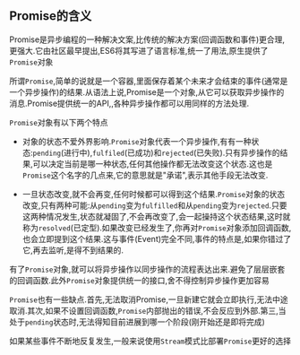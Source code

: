## Promise的含义

Promise是异步编程的一种解决文案,比传统的解决方案(回调函数和事件)更合理,更强大.它由社区最早提出,ES6将其写进了语言标准,统一了用法,原生提供了`Promise`对象

所谓`Promise`,简单的说就是一个容器,里面保存着某个未来才会结束的事件(通常是一个异步操作)的结果.从语法上说,Promise是一个对象,从它可以获取异步操作的消息.Promise提供统一的API,,各种异步操作都可以用同样的方法处理.

`Promise`对象有以下两个特点
- 对象的状态不爱外界影响.`Promise`对象代表一个异步操作,有有一种状态:`pending`(进行中),`fulfiled`(已成功)和`rejected`(已失败).只有异步操作的结果,可以决定当前是哪一种状态,任何其他操作都无法改变这个状态.这也是`Promise`这个名字的几点来,它的意思就是"承诺",表示其他手段无法改变.

- 一旦状态改变,就不会再变,任何时候都可以得到这个结果.`Promise`对象的状态改变,只有两种可能:从`pending`变为`fulfilled`和从`pending`变为`rejected`.只要这两种情况发生,状态就凝固了,不会再改变了,会一起操持这个状态结果,这时就称为`resolved`(已定型).如果改变已经发生了,你再对`Promise`对象添加回调函数,也会立即提到这个结果.这与事件(Event)完全不同,事件的特点是,如果你错过了它,再去监听,是得不到结果的.

有了`Promise`对象,就可以将异步操作以同步操作的流程表达出来.避免了层层嵌套的回调函数.此外`Promise`对象提供统一的接口,舍不得控制异步操作更加容易

`Promise`也有一些缺点.首先,无法取消Promise,一旦新建它就会立即执行,无法中途取消.其次,如果不设置回调函数,`Promise`内部抛出的错误,不会反应到外部.第三,当处于`pending`状态时,无法得知目前进展到哪一个阶段(刚开始还是即将完成)

如果某些事件不断地反复发生,一般来说使用`Stream`模式比部署`Promise`更好的选择